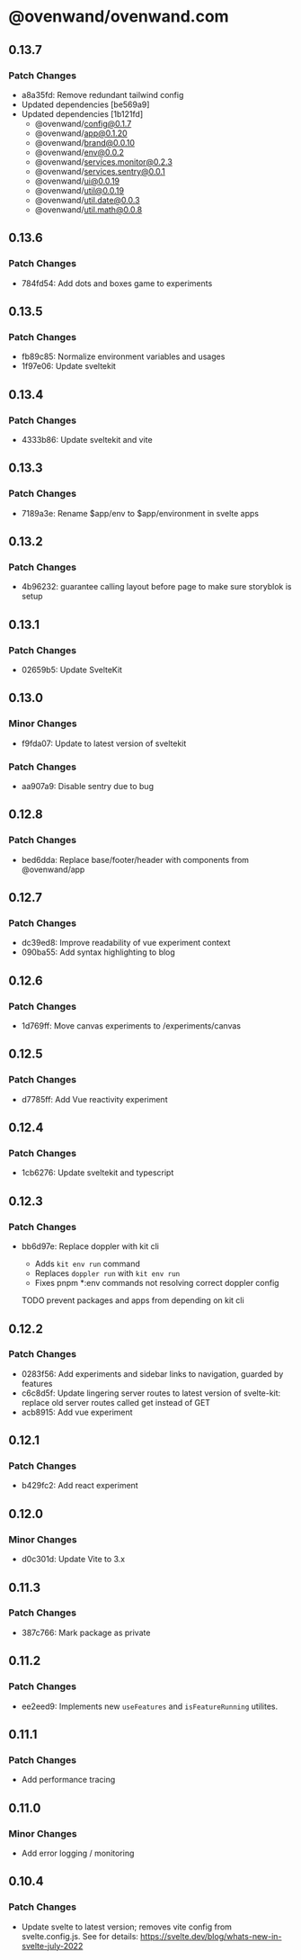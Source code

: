 # @ovenwand/ovenwand.com

## 0.13.7

### Patch Changes

- a8a35fd: Remove redundant tailwind config
- Updated dependencies [be569a9]
- Updated dependencies [1b121fd]
  - @ovenwand/config@0.1.7
  - @ovenwand/app@0.1.20
  - @ovenwand/brand@0.0.10
  - @ovenwand/env@0.0.2
  - @ovenwand/services.monitor@0.2.3
  - @ovenwand/services.sentry@0.0.1
  - @ovenwand/ui@0.0.19
  - @ovenwand/util@0.0.19
  - @ovenwand/util.date@0.0.3
  - @ovenwand/util.math@0.0.8

## 0.13.6

### Patch Changes

- 784fd54: Add dots and boxes game to experiments

## 0.13.5

### Patch Changes

- fb89c85: Normalize environment variables and usages
- 1f97e06: Update sveltekit

## 0.13.4

### Patch Changes

- 4333b86: Update sveltekit and vite

## 0.13.3

### Patch Changes

- 7189a3e: Rename $app/env to $app/environment in svelte apps

## 0.13.2

### Patch Changes

- 4b96232: guarantee calling layout before page to make sure storyblok is setup

## 0.13.1

### Patch Changes

- 02659b5: Update SvelteKit

## 0.13.0

### Minor Changes

- f9fda07: Update to latest version of sveltekit

### Patch Changes

- aa907a9: Disable sentry due to bug

## 0.12.8

### Patch Changes

- bed6dda: Replace base/footer/header with components from @ovenwand/app

## 0.12.7

### Patch Changes

- dc39ed8: Improve readability of vue experiment context
- 090ba55: Add syntax highlighting to blog

## 0.12.6

### Patch Changes

- 1d769ff: Move canvas experiments to /experiments/canvas

## 0.12.5

### Patch Changes

- d7785ff: Add Vue reactivity experiment

## 0.12.4

### Patch Changes

- 1cb6276: Update sveltekit and typescript

## 0.12.3

### Patch Changes

- bb6d97e: Replace doppler with kit cli

  - Adds `kit env run` command
  - Replaces `doppler run` with `kit env run`
  - Fixes pnpm \*:env commands not resolving correct doppler config

  TODO prevent packages and apps from depending on kit cli

## 0.12.2

### Patch Changes

- 0283f56: Add experiments and sidebar links to navigation, guarded by features
- c6c8d5f: Update lingering server routes to latest version of svelte-kit: replace old server routes called get instead of GET
- acb8915: Add vue experiment

## 0.12.1

### Patch Changes

- b429fc2: Add react experiment

## 0.12.0

### Minor Changes

- d0c301d: Update Vite to 3.x

## 0.11.3

### Patch Changes

- 387c766: Mark package as private

## 0.11.2

### Patch Changes

- ee2eed9: Implements new `useFeatures` and `isFeatureRunning` utilites.

## 0.11.1

### Patch Changes

- Add performance tracing

## 0.11.0

### Minor Changes

- Add error logging / monitoring

## 0.10.4

### Patch Changes

- Update svelte to latest version; removes vite config from svelte.config.js. See for details: https://svelte.dev/blog/whats-new-in-svelte-july-2022
